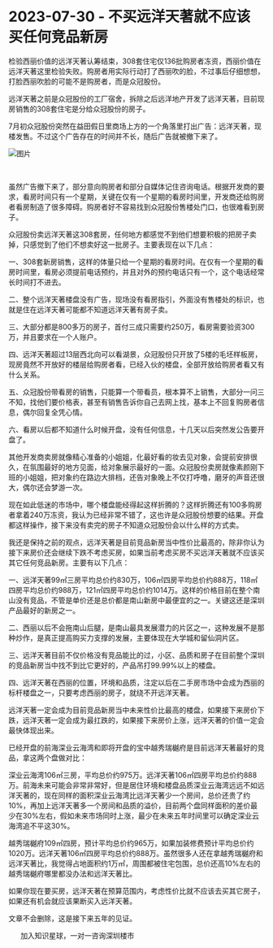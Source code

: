 # 2023-07-30 - 不买远洋天著就不应该买任何竞品新房

检验西丽价值的远洋天著认筹结束，308套住宅仅136批购房者冻资，西丽价值在远洋天著这里检验失败。购房者用实际行动打了西丽吹的脸，不过事后仔细想想，打脸西丽吹脸的可能不是购房者，而是众冠股份。

远洋天著之前是众冠股份的工厂宿舍，拆除之后远洋地产开发了远洋天著，目前现房销售的308套住宅是分给众冠股份的房子。

7月初众冠股份突然在益田假日里商场上方的一个角落里打出广告：远洋天著，现楼发售。不过这个广告存在的时间并不长，随后广告就被撤下来了。

![图片](https://mmbiz.qpic.cn/mmbiz_jpg/ooPmibbMdwK08qIxy09nJVibWjJmia5HZRW1Tzg8bTAia6KS44LS5puWeJcLmYwXh4UHX5ACGeFy5XDAQChPvnobVQ/640?wx_fmt=jpeg&tp=webp&wxfrom=5&wx_lazy=1)

​

虽然广告撤下来了，部分意向购房者和部分自媒体记住咨询电话。根据开发商的要求，看房时间只有一个星期，关键在仅有一个星期的看房时间里，开发商还给购房者看房制造了很多障碍。购房者好不容易找到众冠股份售楼处门口，也很难看到房子。

众冠股份卖远洋天著这308套房，任何地方都感觉不到他们想要积极的把房子卖掉，只感觉到了他们不想卖好这一批房子。主要表现在以下几点：

一、308套新房销售，这样的体量只给一个星期的看房时间。在仅有一个星期的看房时间里，看房必须提前电话预约，并且对外的预约电话只有一个，这个电话经常长时间打不进去。

二、整个远洋天著楼盘没有广告，现场没有看房指引，外面没有售楼处的标识，也就是住在远洋天著可能都不知道远洋天著有房子卖。

三、大部分都是800多万的房子，首付三成只需要约250万，看房需要验资300万，并且要求在一个人账户。

四、远洋天著超过13层西北向可以看湖景，众冠股份只开放了5楼的毛坯样板房，现房竟然不开放好的楼层给购房者看，已经入伙的楼盘，全部开放给购房者看又有什么关系。


五、众冠股份带看房的销售，只能算一个带看员，根本算不上销售，大部分一问三不知，找他们要价格表，甚至有销售告诉你自己去网上找，基本上不回复购房者信息，偶尔回复全凭心情。


六、看房以后都不知道什么时候开盘，没有任何信息，十几天以后突然发公告要开盘了。

其他开发商卖房就像精心准备的小姐姐，化最好看的妆去见对象，会提前安排很久，在氛围最好的地方见面，给对象展示最好的一面。众冠股份卖房就像素颜刚下班的小姐姐，把对象约在路边大排档，还告对象晚上不仅打呼噜，磨牙的声音还很大，偶尔还会梦游一次。

现在如此低迷的市场中，哪个楼盘能经得起这样折腾的？这样折腾还有100多购房者拿着240万冻资，我认为已经非常不错了，这也许是众冠股份想要的结果。开盘都这样操作，接下来没有卖完的房子不知道众冠股份会以什么样的方式卖。

我还是保持之前的观点，远洋天著是目前竞品新房当中性价比最高的，除非你认为接下来房价还会继续下跌不考虑买房，如果当前考虑买房不买远洋天著就不应该买其它任何竞品新房。主要有以下几点：

一、远洋天著99㎡三房平均总价约830万，106㎡四房平均总价约888万，118㎡四房平均总价约988万，121㎡四房平均总价约1014万。这样的价格目前在整个南山没有竞品，不管是单价还是总价都是南山新房中最便宜的之一。关键这还是深圳产品最好的新房之一。

二、西丽以后不会拖南山后腿，是南山最具发展潜力的片区之一，这种发展不是那种炒作，是真正提高购买力支撑的发展，主要体现在大学城和留仙洞片区。

三、远洋天著目前不仅价格没有竞品能比的过，小区、品质和房子在目前整个深圳的竞品新房当中找不到比它更好的，产品吊打99.99%以上的楼盘。

四、远洋天著在西丽的位置，环境和品质，注定以后在二手房市场中会成为西丽的标杆楼盘之一，只要考虑西丽的房子，就绕不开远洋天著。

远洋天著一定会成为目前竞品新房当中未来性价比最高的楼盘，如果接下来房价下跌，远洋天著一定会成为最扛跌的，如果接下来房价上涨，远洋天著的价值一定会最快体现出来。

已经开盘的前海深业云海湾和即将开盘的宝中越秀瑞樾府是目前远洋天著最好的竞品，拿这两个盘做对比：

深业云海湾106㎡三房，平均总价约975万。远洋天著106㎡四房平均总价约888万。前海未来可能会非常非常好，但是居住环境和楼盘品质深业云海湾远远不如远洋天著的，现在同样的面积深业云海湾比远洋天著少一个房间，总价还贵了约10%，再加上远洋天著多一个房间和品质的溢价，目前两个盘同样面积的差价最少在30%左右，假如未来市场同时上涨，最少在未来五年时间里可以确定深业云海湾追不平这30%。

越秀瑞樾府109㎡四房，预计平均总价约965万，如果加装修费预计平均总价约1020万。远洋天著106㎡四房平均总价约888万。虽然很多人还在拿越秀瑞樾府和远洋天著比，我觉得占地面积约1万㎡，周围都被住宅包围，总价还高10%左右的越秀瑞樾府哪里都没办法和远洋天著比。

如果你现在要买房，远洋天著在预算范围内，考虑性价比就不应该去买其它房子，如果还有机会就应该果断买入远洋天著。

文章不会删除，这是接下来五年的见证。

      加入知识星球，一对一咨询深圳楼市




​